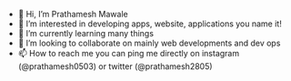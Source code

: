 - 👋 Hi, I’m Prathamesh Mawale
- 👀 I’m interested in developing apps, website, applications you name it!
- 🌱 I’m currently learning many things 
- 💞️ I’m looking to collaborate on mainly web developments and dev ops 
- 📫 How to reach me you can ping me directly on instagram (@prathamesh0503) or twitter (@prathamesh2805) 

<!---
pratham280/pratham280 is a ✨ special ✨ repository because its `README.md` (this file) appears on your GitHub profile.
You can click the Preview link to take a look at your changes.
--->
